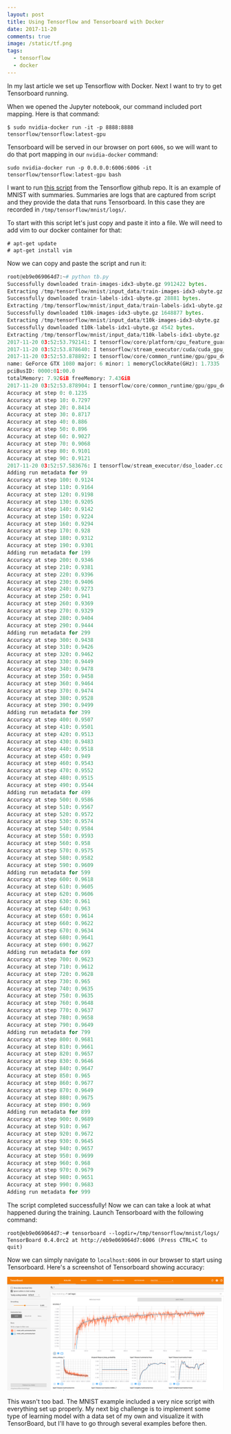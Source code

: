 ```yaml
---
layout: post
title: Using Tensorflow and Tensorboard with Docker
date: 2017-11-20
comments: true
image: /static/tf.png
tags:
  - tensorflow
  - docker
---
```


In my last article we set up Tensorflow with Docker. Next I want to try to get Tensorboard running.

When we opened the Jupyter notebook, our command included port mapping. Here is that command:

```
$ sudo nvidia-docker run -it -p 8888:8888 tensorflow/tensorflow:latest-gpu
```

Tensorboard will be served in our browser on port `6006`, so we will want to do that port mapping in our `nvidia-docker` command:

```
sudo nvidia-docker run -p 0.0.0.0:6006:6006 -it tensorflow/tensorflow:latest-gpu bash
```

I want to run [this script](https://github.com/tensorflow/tensorflow/blob/master/tensorflow/examples/tutorials/mnist/mnist_with_summaries.py) from the Tensorflow github repo. It is an example of MNIST with summaries. Summaries are logs that are captured from script and they provide the data that runs Tensorboard. In this case they are recorded in `/tmp/tensorflow/mnist/logs/`.

To start with this script let's just copy and paste it into a file. We will need to add vim to our docker container for that:

```
# apt-get update
# apt-get install vim
```

Now we can copy and paste the script and run it:

```python
root@eb9e069064d7:~# python tb.py
Successfully downloaded train-images-idx3-ubyte.gz 9912422 bytes.
Extracting /tmp/tensorflow/mnist/input_data/train-images-idx3-ubyte.gz
Successfully downloaded train-labels-idx1-ubyte.gz 28881 bytes.
Extracting /tmp/tensorflow/mnist/input_data/train-labels-idx1-ubyte.gz
Successfully downloaded t10k-images-idx3-ubyte.gz 1648877 bytes.
Extracting /tmp/tensorflow/mnist/input_data/t10k-images-idx3-ubyte.gz
Successfully downloaded t10k-labels-idx1-ubyte.gz 4542 bytes.
Extracting /tmp/tensorflow/mnist/input_data/t10k-labels-idx1-ubyte.gz
2017-11-20 03:52:53.792141: I tensorflow/core/platform/cpu_feature_guard.cc:137] Your CPU supports instructions that this TensorFlow binary was not compiled to use: SSE4.1 SSE4.2 AVX AVX2 FMA
2017-11-20 03:52:53.878640: I tensorflow/stream_executor/cuda/cuda_gpu_executor.cc:892] successful NUMA node read from SysFS had negative value (-1), but there must be at least one NUMA node, so returning NUMA node zero
2017-11-20 03:52:53.878892: I tensorflow/core/common_runtime/gpu/gpu_device.cc:1030] Found device 0 with properties:
name: GeForce GTX 1080 major: 6 minor: 1 memoryClockRate(GHz): 1.7335
pciBusID: 0000:01:00.0
totalMemory: 7.92GiB freeMemory: 7.43GiB
2017-11-20 03:52:53.878904: I tensorflow/core/common_runtime/gpu/gpu_device.cc:1120] Creating TensorFlow device (/device:GPU:0) -> (device: 0, name: GeForce GTX 1080, pci bus id: 0000:01:00.0, compute capability: 6.1)
Accuracy at step 0: 0.1235
Accuracy at step 10: 0.7297
Accuracy at step 20: 0.8414
Accuracy at step 30: 0.8717
Accuracy at step 40: 0.886
Accuracy at step 50: 0.896
Accuracy at step 60: 0.9027
Accuracy at step 70: 0.9068
Accuracy at step 80: 0.9101
Accuracy at step 90: 0.9121
2017-11-20 03:52:57.583676: I tensorflow/stream_executor/dso_loader.cc:139] successfully opened CUDA library libcupti.so.8.0 locally
Adding run metadata for 99
Accuracy at step 100: 0.9124
Accuracy at step 110: 0.9164
Accuracy at step 120: 0.9198
Accuracy at step 130: 0.9205
Accuracy at step 140: 0.9142
Accuracy at step 150: 0.9224
Accuracy at step 160: 0.9294
Accuracy at step 170: 0.928
Accuracy at step 180: 0.9312
Accuracy at step 190: 0.9301
Adding run metadata for 199
Accuracy at step 200: 0.9346
Accuracy at step 210: 0.9381
Accuracy at step 220: 0.9396
Accuracy at step 230: 0.9406
Accuracy at step 240: 0.9273
Accuracy at step 250: 0.941
Accuracy at step 260: 0.9369
Accuracy at step 270: 0.9329
Accuracy at step 280: 0.9404
Accuracy at step 290: 0.9444
Adding run metadata for 299
Accuracy at step 300: 0.9438
Accuracy at step 310: 0.9426
Accuracy at step 320: 0.9462
Accuracy at step 330: 0.9449
Accuracy at step 340: 0.9478
Accuracy at step 350: 0.9458
Accuracy at step 360: 0.9464
Accuracy at step 370: 0.9474
Accuracy at step 380: 0.9528
Accuracy at step 390: 0.9499
Adding run metadata for 399
Accuracy at step 400: 0.9507
Accuracy at step 410: 0.9501
Accuracy at step 420: 0.9513
Accuracy at step 430: 0.9483
Accuracy at step 440: 0.9518
Accuracy at step 450: 0.949
Accuracy at step 460: 0.9543
Accuracy at step 470: 0.9552
Accuracy at step 480: 0.9515
Accuracy at step 490: 0.9544
Adding run metadata for 499
Accuracy at step 500: 0.9586
Accuracy at step 510: 0.9567
Accuracy at step 520: 0.9572
Accuracy at step 530: 0.9574
Accuracy at step 540: 0.9584
Accuracy at step 550: 0.9593
Accuracy at step 560: 0.958
Accuracy at step 570: 0.9575
Accuracy at step 580: 0.9582
Accuracy at step 590: 0.9609
Adding run metadata for 599
Accuracy at step 600: 0.9618
Accuracy at step 610: 0.9605
Accuracy at step 620: 0.9606
Accuracy at step 630: 0.961
Accuracy at step 640: 0.963
Accuracy at step 650: 0.9614
Accuracy at step 660: 0.9622
Accuracy at step 670: 0.9634
Accuracy at step 680: 0.9641
Accuracy at step 690: 0.9627
Adding run metadata for 699
Accuracy at step 700: 0.9623
Accuracy at step 710: 0.9612
Accuracy at step 720: 0.9628
Accuracy at step 730: 0.965
Accuracy at step 740: 0.9635
Accuracy at step 750: 0.9635
Accuracy at step 760: 0.9648
Accuracy at step 770: 0.9637
Accuracy at step 780: 0.9658
Accuracy at step 790: 0.9649
Adding run metadata for 799
Accuracy at step 800: 0.9681
Accuracy at step 810: 0.9661
Accuracy at step 820: 0.9657
Accuracy at step 830: 0.9646
Accuracy at step 840: 0.9647
Accuracy at step 850: 0.965
Accuracy at step 860: 0.9677
Accuracy at step 870: 0.9649
Accuracy at step 880: 0.9675
Accuracy at step 890: 0.969
Adding run metadata for 899
Accuracy at step 900: 0.9689
Accuracy at step 910: 0.967
Accuracy at step 920: 0.9672
Accuracy at step 930: 0.9645
Accuracy at step 940: 0.9657
Accuracy at step 950: 0.9699
Accuracy at step 960: 0.968
Accuracy at step 970: 0.9679
Accuracy at step 980: 0.9651
Accuracy at step 990: 0.9683
Adding run metadata for 999
```

The script completed successfully! Now we can can take a look at what happened during the training. Launch Tensorboard with the following command:

```
root@eb9e069064d7:~# tensorboard --logdir=/tmp/tensorflow/mnist/logs/
TensorBoard 0.4.0rc2 at http://eb9e069064d7:6006 (Press CTRL+C to quit)
```

Now we can simply navigate to `localhost:6006` in our browser to start using Tensorboard. Here's a screenshot of Tensorboard showing accuracy:

![png](/static/tf.png)

This wasn't too bad. The MNIST example included a very nice script with everything set up properly. My next big challenge is to implement some type of learning model with a data set of my own and visualize it with TensorBoard, but I'll have to go through several examples before then.
